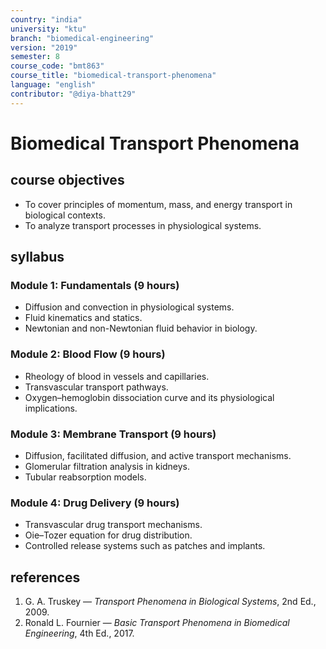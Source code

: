 ```yaml
---
country: "india"
university: "ktu"
branch: "biomedical-engineering"
version: "2019"
semester: 8
course_code: "bmt863"
course_title: "biomedical-transport-phenomena"
language: "english"
contributor: "@diya-bhatt29"
---
```


# Biomedical Transport Phenomena

## course objectives
- To cover principles of momentum, mass, and energy transport in biological contexts.  
- To analyze transport processes in physiological systems.

## syllabus

### Module 1: Fundamentals (9 hours)
- Diffusion and convection in physiological systems.  
- Fluid kinematics and statics.  
- Newtonian and non-Newtonian fluid behavior in biology.

### Module 2: Blood Flow (9 hours)
- Rheology of blood in vessels and capillaries.  
- Transvascular transport pathways.  
- Oxygen–hemoglobin dissociation curve and its physiological implications.

### Module 3: Membrane Transport (9 hours)
- Diffusion, facilitated diffusion, and active transport mechanisms.  
- Glomerular filtration analysis in kidneys.  
- Tubular reabsorption models.

### Module 4: Drug Delivery (9 hours)
- Transvascular drug transport mechanisms.  
- Oie–Tozer equation for drug distribution.  
- Controlled release systems such as patches and implants.

## references
1. G. A. Truskey — *Transport Phenomena in Biological Systems*, 2nd Ed., 2009.  
2. Ronald L. Fournier — *Basic Transport Phenomena in Biomedical Engineering*, 4th Ed., 2017.
